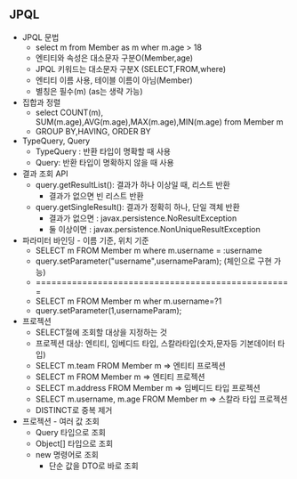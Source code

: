 ## JPQL
 * JPQL 문법
   * select m from Member as m wher m.age > 18
   * 엔티티와 속성은 대소문자 구분O(Member,age)
   * JPQL 키워드는 대소문자 구분X (SELECT,FROM,where)
   * 엔티티 이름 사용, 테이블 이름이 아님(Member)
   * 별칭은 필수(m) (as는 생략 가능)
 * 집합과 정렬 
   * select COUNT(m), SUM(m.age),AVG(m.age),MAX(m.age),MIN(m.age) from Member m
   * GROUP BY,HAVING, ORDER BY
 * TypeQuery, Query
   * TypeQuery : 반환 타입이 명확할 때 사용
   * Query: 반환 타입이 명확하지 않을 때 사용
 * 결과 조회 API
   * query.getResultList(): 결과가 하나 이상일 때, 리스트 반환
     * 결과가 없으면 빈 리스트 반환
   * query.getSingleResult(): 결과가 정확히 하나, 단일 객체 반환
     * 결과가 없으면 : javax.persistence.NoResultException
     * 둘 이상이면 : javax.persistence.NonUniqueResultException
 * 파라미터 바인딩 - 이름 기준, 위치 기준
   * SELECT m FROM Member m where m.username = :username
   * query.setParameter("username",usernameParam); (체인으로 구현 가능)
   * ==================================================
   * SELECT m FROM Member m wher m.username=?1
   * query.setParameter(1,usernameParam);
 * 프로젝션
   * SELECT절에 조회할 대상을 지정하는 것
   * 프로젝션 대상: 엔티티, 임베디드 타입, 스칼라타입(숫자,문자등 기본데이터 타입)
   * SELECT m.team FROM Member m => 엔티티 프로젝션
   * SELECT m FROM Member m => 엔티티 프로젝션
   * SELECT m.address FROM Member m => 임베디드 타입 프로젝션
   * SELECT m.username, m.age FROM Member m => 스칼라 타입 프로젝션
   * DISTINCT로 중복 제거
 * 프로젝션 - 여러 값 조회
   * Query 타입으로 조회
   * Object[] 타입으로 조회
   * new 명령어로 조회
     * 단순 값을 DTO로 바로 조회